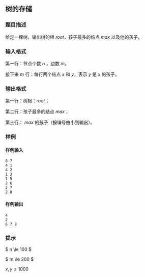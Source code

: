 ## 树的存储

### 题目描述

给定一棵树，输出树的根 $root$，孩子最多的结点 $max$ 以及他的孩子。

### 输入格式

第一行：节点个数 $n$ ，边数 $m$。

接下来 $m$ 行：每行两个结点 $x$ 和 $y$，表示 $y$ 是 $x$ 的孩子。

### 输出格式

第一行：树根：$root$；

第二行：孩子最多的结点 $max$；

第三行： $max$ 的孩子（按编号由小到输出）。

### 样例

#### 样例输入

```
8 7
4 1
4 2
1 3
1 5
2 6
2 7
2 8
```

#### 样例输出

```
4
2
6 7 8
```

### 提示

$ n \le 100 $

$ m \le 200 $

$x,y \le 1000$

